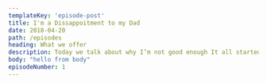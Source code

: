 ```yaml
---
templateKey: 'episode-post'
title: I'm a Dissappoitment to my Dad
date: 2018-04-20
path: /episodes
heading: What we offer
description: Today we talk about why I’m not good enough It all started when I was born and it still hasn’t stopped... Mom please love me
body: "hello from body"
episodeNumber: 1
---
```

